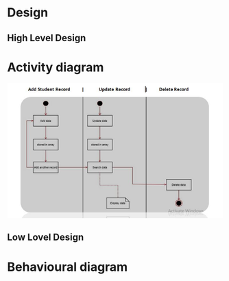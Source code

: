 # Design

## High Level Design

# Activity diagram

![image](https://github.com/saurabhk-09/Stepin_StudentProfiling/blob/main/2_Design/activity.JPG)


## Low Lovel Design

# Behavioural diagram

